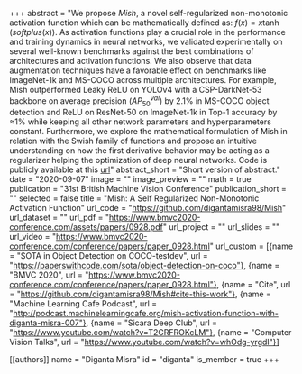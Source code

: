 +++
abstract = "We propose $Mish$, a novel self-regularized non-monotonic activation function which can be mathematically defined as: $f(x)=x\tanh(softplus(x))$. As activation functions play a crucial role in the performance and training dynamics in neural networks, we validated experimentally on several well-known benchmarks against the best combinations of architectures and activation functions. We also observe that data augmentation techniques have a favorable effect on benchmarks like ImageNet-1k and MS-COCO across multiple architectures. For example, Mish outperformed Leaky ReLU on YOLOv4 with a CSP-DarkNet-53 backbone on average precision (${AP}^{val}_{50}$) by 2.1% in MS-COCO object detection and ReLU on ResNet-50 on ImageNet-1k in Top-1 accuracy by ≈1% while keeping all other network parameters and hyperparameters constant. Furthermore, we explore the mathematical formulation of Mish in relation with the Swish family of functions and propose an intuitive understanding on how the first derivative behavior may be acting as a regularizer helping the optimization of deep neural networks. Code is publicly available at this [url](https://github.com/digantamisra98/Mish)"
abstract_short = "Short version of abstract."
date = "2020-09-07"
image = ""
image_preview = ""
math = true
publication = "31st British Machine Vision Conference"
publication_short = ""
selected = false
title = "Mish: A Self Regularized Non-Monotonic Activation Function"
url_code = "https://github.com/digantamisra98/Mish"
url_dataset = ""
url_pdf = "https://www.bmvc2020-conference.com/assets/papers/0928.pdf"
url_project = ""
url_slides = ""
url_video = "https://www.bmvc2020-conference.com/conference/papers/paper_0928.html"
url_custom = [{name = "SOTA in Object Detection on COCO-testdev", url = "https://paperswithcode.com/sota/object-detection-on-coco"}, {name = "BMVC 2020", url = "https://www.bmvc2020-conference.com/conference/papers/paper_0928.html"}, {name = "Cite", url = "https://github.com/digantamisra98/Mish#cite-this-work"}, {name = "Machine Learning Cafe Podcast", url = "http://podcast.machinelearningcafe.org/mish-activation-function-with-diganta-misra-007"}, {name = "Sicara Deep Club", url = "https://www.youtube.com/watch?v=T2CRFROKcLM"}, {name = "Computer Vision Talks", url = "https://www.youtube.com/watch?v=whOdg-yrgdI"}]

[[authors]]
    name = "Diganta Misra"
    id = "diganta"
    is_member = true
+++

